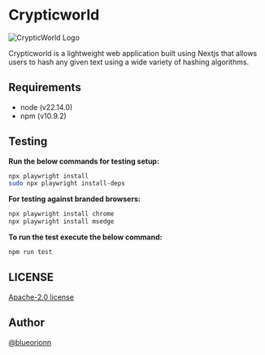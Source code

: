 # Crypticworld

![CrypticWorld Logo](https://crypticworld.functionbasket.com/img/crypticworld-site-img.png)

Crypticworld is a lightweight web application built using Nextjs that allows users to hash any given text using a wide variety of hashing algorithms.

## Requirements

- node (v22.14.0)
- npm (v10.9.2)

## Testing

**Run the below commands for testing setup:**

```bash
npx playwright install
sudo npx playwright install-deps
```

**For testing against branded browsers:**

```bash
npx playwright install chrome
npx playwright install msedge
```

**To run the test execute the below command:**

```bash
npm run test
```

## LICENSE

[Apache-2.0 license](https://github.com/blueorionn/crypticworld/blob/main/LICENSE)

## Author

[@blueorionn](https://www.github.com/blueorionn)
